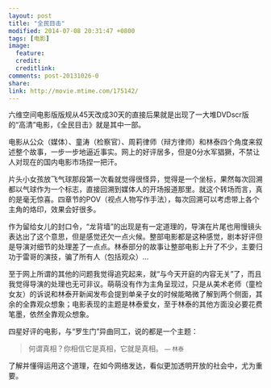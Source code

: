 ```yaml
---
layout: post
title: "全民目击"
modified: 2014-07-08 20:31:47 +0800
tags: [电影]
image:
  feature: 
  credit: 
  creditlink: 
comments: post-20131026-0
share: 
link: http://movie.mtime.com/175142/
---
```


六维空间电影版版规从45天改成30天的直接后果就是出现了一大堆DVDscr版的“高清”电影，《全民目击》就是其中一部。

电影从公众（媒体）、童涛（检察官）、周莉律师（辩方律师）和林泰四个角度来叙述整个故事，一步一步地逼近事实。网上的好评居多，但是0分水军猖獗，不禁让人对现在的国内电影市场捏一把汗。

片头小女孩放飞气球那段第一次看就觉得很怪异，觉得是一个坐标，果然每次回溯都以气球作为一个标志，直接回溯到媒体人的开场报道那里。就这个转场而言，真的是毫无惊喜。四章节的POV（视点人物写作手法），每次回溯可以考虑带上各个主角的烙印，效果会好很多。

作为留给女儿的封口令，“龙背墙”的出现是有一定道理的，导演在片尾也用慢镜头表达出了这个意思，但是感觉还欠一点火候。整部电影都是这种感觉，剧本好评但是导演对细节的处理差了一点点。林泰部分的故事让整部电影上升了不少，主要归功于雷哥的演技，骗了所有人（包括观众）...

至于网上所谓的其他的问题我觉得追究起来，就“与今天开庭的内容无关”了，而且我觉得导演的处理也无可非议。萌萌没有作为主角呈现过，只是从美术老师（童检女友）的诉说和林泰开新闻发布会提到单亲子女的时候能略微了解到两个侧面，其余的全靠观众想象；电影表现的主题是林泰爱女，至于林泰的其他方面没必要花费笔墨，依然全靠观众想象。

四星好评的电影，与“罗生门”异曲同工，说的都是一个主题：

> 何谓真相？你相信它是真相，它就是真相。
> <small> — 林泰 </small>

了解并懂得运用这个道理，在如今网络发达，看似更加透明开放的社会中，尤为重要。

